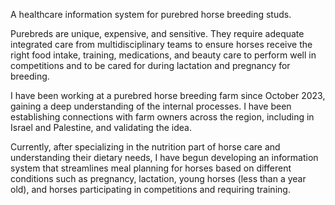 A healthcare information system for purebred horse breeding studs.

Purebreds are unique, expensive, and sensitive. They require adequate integrated care from multidisciplinary teams to ensure horses receive the right food intake, training, medications, and beauty care to perform well in competitions and to be cared for during lactation and pregnancy for breeding.

I have been working at a purebred horse breeding farm since October 2023, gaining a deep understanding of the internal processes. I have been establishing connections with farm owners across the region, including in Israel and Palestine, and validating the idea.

Currently, after specializing in the nutrition part of horse care and understanding their dietary needs, I have begun developing an information system that streamlines meal planning for horses based on different conditions such as pregnancy, lactation, young horses (less than a year old), and horses participating in competitions and requiring training.
